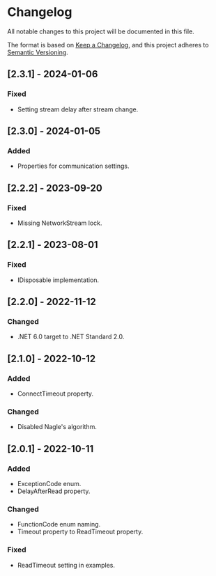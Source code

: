 # Changelog
All notable changes to this project will be documented in this file.

The format is based on [Keep a Changelog](https://keepachangelog.com/en/1.0.0/),
and this project adheres to [Semantic Versioning](https://semver.org/spec/v2.0.0.html).

## [2.3.1] - 2024-01-06
### Fixed
- Setting stream delay after stream change.

## [2.3.0] - 2024-01-05
### Added
- Properties for communication settings.

## [2.2.2] - 2023-09-20
### Fixed
- Missing NetworkStream lock.

## [2.2.1] - 2023-08-01
### Fixed
- IDisposable implementation.

## [2.2.0] - 2022-11-12
### Changed
- .NET 6.0 target to .NET Standard 2.0.

## [2.1.0] - 2022-10-12
### Added
- ConnectTimeout property.

### Changed
- Disabled Nagle's algorithm.

## [2.0.1] - 2022-10-11
### Added
- ExceptionCode enum.
- DelayAfterRead property.

### Changed
- FunctionCode enum naming.
- Timeout property to ReadTimeout property.

### Fixed
- ReadTimeout setting in examples.